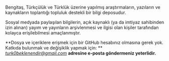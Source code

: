 Bengitaş, Türkçülük ve Türklük üzerine yapılmış araştırmaların, yazıların ve kaynakların toplantığı topluluk destekli bir bilgi deposudur.

Sosyal medyada paylaşılan bilgilerin, açık kaynaklı (ya da imtiyaz sahibinden izin alınan) yayım ve yayınların arşivlenmesi ve ilgisi olan kişiler tarafından kolayca erişilebilmesi amaçlanmıştır.

**Dosya ve içeriklere erişmek için bir GitHub hesabınız olmasına gerek yok. Katkıda bulunmak ve değişiklik yapmak için: ** *turk0beklenendir@gmail.com* **adresine e-posta göndermeniz yeterlidir.**
